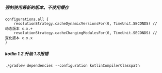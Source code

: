 ##### 强制使用最新的版本，不使用缓存
```
configurations.all {
    resolutionStrategy.cacheDynamicVersionsFor(0, TimeUnit.SECONDS) // 动态版本 x.x.+
    resolutionStrategy.cacheChangingModulesFor(0, TimeUnit.SECONDS) //  变化版本 x.x.x
}
```

##### kotlin 1.2 升级 1.3报错

```
./gradlew dependencies --configuration kotlinCompilerClasspath
```

